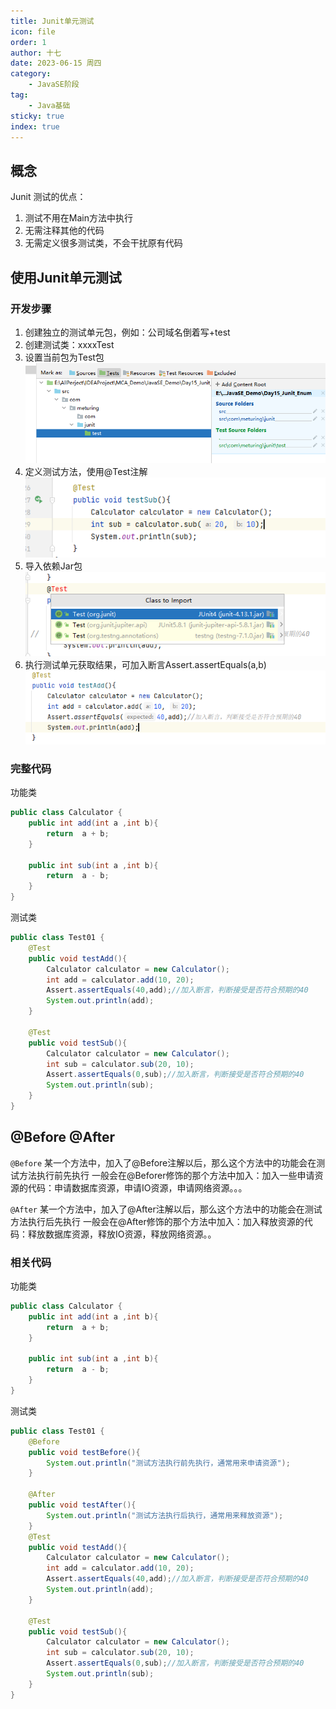 ```yaml
---
title: Junit单元测试
icon: file
order: 1
author: 十七
date: 2023-06-15 周四
category:
	- JavaSE阶段
tag:
	- Java基础
sticky: true
index: true
---
```



## 概念

Junit 测试的优点：
1.  测试不用在Main方法中执行
2.  无需注释其他的代码
3.  无需定义很多测试类，不会干扰原有代码

## 使用Junit单元测试

### 开发步骤

1.  创建独立的测试单元包，例如：公司域名倒着写+test
2.  创建测试类：xxxxTest
3.  设置当前包为Test包
    ![](./image/image_bLMHG0rvw2.png)
4.  定义测试方法，使用@Test注解
    ![](./image/image_MKxl_zLM4j.png)
5.  导入依赖Jar包
    ![](./image/image_0zWSDwdIrT.png)
6.  执行测试单元获取结果，可加入断言Assert.assertEquals(a,b)
    ![](./image/image_FGXrpwNiBp.png)

### 完整代码

功能类
```java
public class Calculator {
	public int add(int a ,int b){
		return  a + b;
	}
	
	public int sub(int a ,int b){
		return  a - b;
	}
}

```

测试类
```java
public class Test01 {
	@Test
	public void testAdd(){
		Calculator calculator = new Calculator();
		int add = calculator.add(10, 20);
		Assert.assertEquals(40,add);//加入断言，判断接受是否符合预期的40
		System.out.println(add);
	}
	
	@Test
	public void testSub(){
		Calculator calculator = new Calculator();
		int sub = calculator.sub(20, 10);
		Assert.assertEquals(0,sub);//加入断言，判断接受是否符合预期的40
		System.out.println(sub);
	}
}
```

## @Before @After

`@Before`
某一个方法中，加入了@Before注解以后，那么这个方法中的功能会在测试方法执行前先执行
一般会在@Beforer修饰的那个方法中加入：加入一些申请资源的代码：申请数据库资源，申请IO资源，申请网络资源。。。

`@After`
某一个方法中，加入了@After注解以后，那么这个方法中的功能会在测试方法执行后先执行
一般会在@After修饰的那个方法中加入：加入释放资源的代码：释放数据库资源，释放IO资源，释放网络资源。。

### 相关代码

功能类
```java
public class Calculator {
	public int add(int a ,int b){
		return  a + b;
	}
	
	public int sub(int a ,int b){
		return  a - b;
	}
}

```

测试类
```java
public class Test01 {
	@Before
	public void testBefore(){
		System.out.println("测试方法执行前先执行，通常用来申请资源");
	}
	
	@After
	public void testAfter(){
		System.out.println("测试方法执行后执行，通常用来释放资源");
	}
	@Test
	public void testAdd(){
		Calculator calculator = new Calculator();
		int add = calculator.add(10, 20);
		Assert.assertEquals(40,add);//加入断言，判断接受是否符合预期的40
		System.out.println(add);
	}
	
	@Test
	public void testSub(){
		Calculator calculator = new Calculator();
		int sub = calculator.sub(20, 10);
		Assert.assertEquals(0,sub);//加入断言，判断接受是否符合预期的40
		System.out.println(sub);
	}
}
```
